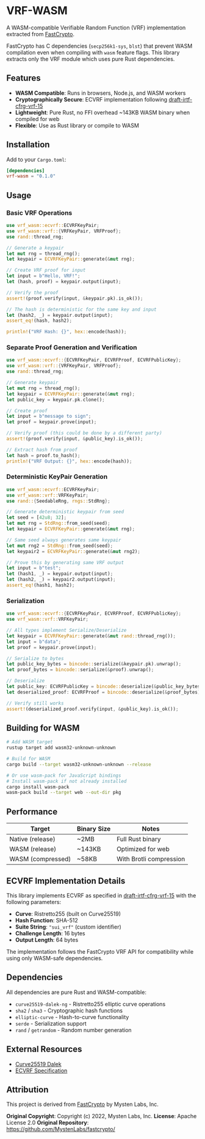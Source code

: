 # VRF-WASM

A WASM-compatible Verifiable Random Function (VRF) implementation extracted from [FastCrypto](https://github.com/MystenLabs/fastcrypto/).

FastCrypto has C dependencies (`secp256k1-sys`, `blst`) that prevent WASM compilation even when compiling with `wasm` feature flags. This library extracts only the VRF module which uses pure Rust dependencies.

## Features
- **WASM Compatible**: Runs in browsers, Node.js, and WASM workers
- **Cryptographically Secure**: ECVRF implementation following [draft-irtf-cfrg-vrf-15](https://tools.ietf.org/html/draft-irtf-cfrg-vrf-15)
- **Lightweight**: Pure Rust, no FFI overhead ~143KB WASM binary when compiled for web
- **Flexible**: Use as Rust library or compile to WASM

## Installation

Add to your `Cargo.toml`:

```toml
[dependencies]
vrf-wasm = "0.1.0"
```



## Usage

### Basic VRF Operations

```rust
use vrf_wasm::ecvrf::ECVRFKeyPair;
use vrf_wasm::vrf::{VRFKeyPair, VRFProof};
use rand::thread_rng;

// Generate a keypair
let mut rng = thread_rng();
let keypair = ECVRFKeyPair::generate(&mut rng);

// Create VRF proof for input
let input = b"Hello, VRF!";
let (hash, proof) = keypair.output(input);

// Verify the proof
assert!(proof.verify(input, &keypair.pk).is_ok());

// The hash is deterministic for the same key and input
let (hash2, _) = keypair.output(input);
assert_eq!(hash, hash2);

println!("VRF Hash: {}", hex::encode(hash));
```

### Separate Proof Generation and Verification

```rust
use vrf_wasm::ecvrf::{ECVRFKeyPair, ECVRFProof, ECVRFPublicKey};
use vrf_wasm::vrf::{VRFKeyPair, VRFProof};
use rand::thread_rng;

// Generate keypair
let mut rng = thread_rng();
let keypair = ECVRFKeyPair::generate(&mut rng);
let public_key = keypair.pk.clone();

// Create proof
let input = b"message to sign";
let proof = keypair.prove(input);

// Verify proof (this could be done by a different party)
assert!(proof.verify(input, &public_key).is_ok());

// Extract hash from proof
let hash = proof.to_hash();
println!("VRF Output: {}", hex::encode(hash));
```

### Deterministic KeyPair Generation

```rust
use vrf_wasm::ecvrf::ECVRFKeyPair;
use vrf_wasm::vrf::VRFKeyPair;
use rand::{SeedableRng, rngs::StdRng};

// Generate deterministic keypair from seed
let seed = [42u8; 32];
let mut rng = StdRng::from_seed(seed);
let keypair = ECVRFKeyPair::generate(&mut rng);

// Same seed always generates same keypair
let mut rng2 = StdRng::from_seed(seed);
let keypair2 = ECVRFKeyPair::generate(&mut rng2);

// Prove this by generating same VRF output
let input = b"test";
let (hash1, _) = keypair.output(input);
let (hash2, _) = keypair2.output(input);
assert_eq!(hash1, hash2);
```

### Serialization

```rust
use vrf_wasm::ecvrf::{ECVRFKeyPair, ECVRFProof, ECVRFPublicKey};
use vrf_wasm::vrf::VRFKeyPair;

// All types implement Serialize/Deserialize
let keypair = ECVRFKeyPair::generate(&mut rand::thread_rng());
let input = b"data";
let proof = keypair.prove(input);

// Serialize to bytes
let public_key_bytes = bincode::serialize(&keypair.pk).unwrap();
let proof_bytes = bincode::serialize(&proof).unwrap();

// Deserialize
let public_key: ECVRFPublicKey = bincode::deserialize(&public_key_bytes).unwrap();
let deserialized_proof: ECVRFProof = bincode::deserialize(&proof_bytes).unwrap();

// Verify still works
assert!(deserialized_proof.verify(input, &public_key).is_ok());
```

## Building for WASM

```bash
# Add WASM target
rustup target add wasm32-unknown-unknown

# Build for WASM
cargo build --target wasm32-unknown-unknown --release

# Or use wasm-pack for JavaScript bindings
# Install wasm-pack if not already installed
cargo install wasm-pack
wasm-pack build --target web --out-dir pkg
```


## Performance

| Target | Binary Size | Notes |
|--------|-------------|--------|
| Native (release) | ~2MB | Full Rust binary |
| WASM (release) | ~143KB | Optimized for web |
| WASM (compressed) | ~58KB | With Brotli compression |

## ECVRF Implementation Details

This library implements ECVRF as specified in [draft-irtf-cfrg-vrf-15](https://tools.ietf.org/html/draft-irtf-cfrg-vrf-15) with the following parameters:

- **Curve**: Ristretto255 (built on Curve25519)
- **Hash Function**: SHA-512
- **Suite String**: `"sui_vrf"` (custom identifier)
- **Challenge Length**: 16 bytes
- **Output Length**: 64 bytes

The implementation follows the FastCrypto VRF API for compatibility while using only WASM-safe dependencies.

## Dependencies

All dependencies are pure Rust and WASM-compatible:

- `curve25519-dalek-ng` - Ristretto255 elliptic curve operations
- `sha2` / `sha3` - Cryptographic hash functions
- `elliptic-curve` - Hash-to-curve functionality
- `serde` - Serialization support
- `rand` / `getrandom` - Random number generation


## External Resources
- [Curve25519 Dalek](https://github.com/dalek-cryptography/curve25519-dalek)
- [ECVRF Specification](https://tools.ietf.org/html/draft-irtf-cfrg-vrf-15)

## Attribution

This project is derived from [FastCrypto](https://github.com/MystenLabs/fastcrypto/) by Mysten Labs, Inc.

**Original Copyright**: Copyright (c) 2022, Mysten Labs, Inc.
**License**: Apache License 2.0
**Original Repository**: https://github.com/MystenLabs/fastcrypto/
